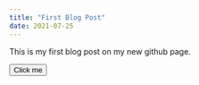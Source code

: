 ```yaml
---
title: "First Blog Post"
date: 2021-07-25
---
```



This is my first blog post on my new github page.

<button onclick="myFunction()">Click me</button> 
